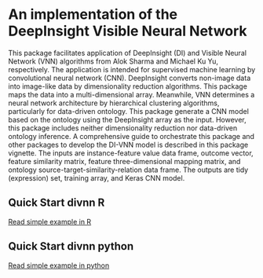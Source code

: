 # An implementation of the DeepInsight Visible Neural Network

This package facilitates application of DeepInsight (DI) and
Visible Neural Network (VNN) algorithms from Alok Sharma and Michael Ku Yu,
respectively. The application is intended for supervised machine learning
by convolutional neural network (CNN). DeepInsight converts non-image
data into image-like data by dimensionality reduction algorithms. This
package maps the data into a multi-dimensional array. Meanwhile, VNN
determines a neural network architecture by hierarchical clustering
algorithms, particularly for data-driven ontology. This package generate a
CNN model based on the ontology using the DeepInsight array as the input.
However, this package includes neither dimensionality reduction nor
data-driven ontology inference. A comprehensive guide to orchestrate this
package and other packages to develop the DI-VNN model is described in this
package vignette. The inputs are instance-feature value data frame, outcome
vector, feature similarity matrix, feature three-dimensional mapping matrix,
and ontology source-target-similarity-relation data frame. The outputs are
tidy (expression) set, training array, and Keras CNN model.

## Quick Start divnn R

<a href="https://htmlpreview.github.io/?https://github.com/herdiantrisufriyana/divnn/blob/master/vignettes/quick-start-R.html" target="_blank">Read simple example in R</a>

## Quick Start divnn python

<a href="https://htmlpreview.github.io/?https://github.com/herdiantrisufriyana/divnn/blob/master/vignettes/quick-start-py.html" target="_blank">Read simple example in python</a>
